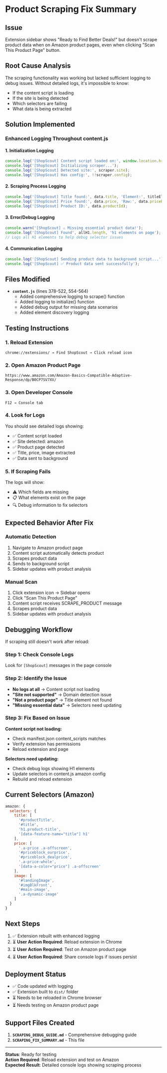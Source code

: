 # Product Scraping Fix Summary

## Issue
Extension sidebar shows "Ready to Find Better Deals!" but doesn't scrape product data when on Amazon product pages, even when clicking "Scan This Product Page" button.

## Root Cause Analysis
The scraping functionality was working but lacked sufficient logging to debug issues. Without detailed logs, it's impossible to know:
- If the content script is loading
- If the site is being detected
- Which selectors are failing
- What data is being extracted

## Solution Implemented

### Enhanced Logging Throughout content.js

#### 1. **Initialization Logging**
```javascript
console.log('[ShopScout] Content script loaded on:', window.location.href);
console.log('[ShopScout] Initializing scraper...');
console.log('[ShopScout] Detected site:', scraper.site);
console.log('[ShopScout] Has config:', !!scraper.config);
```

#### 2. **Scraping Process Logging**
```javascript
console.log('[ShopScout] Title found:', data.title, 'Element:', titleElement);
console.log('[ShopScout] Price found:', data.price, 'Raw:', data.priceRaw);
console.log('[ShopScout] Product ID:', data.productId);
```

#### 3. **Error/Debug Logging**
```javascript
console.warn('[ShopScout] ⚠️ Missing essential product data!');
console.log('[ShopScout] Found', allH1.length, 'h1 elements on page');
// Logs all H1 elements to help debug selector issues
```

#### 4. **Communication Logging**
```javascript
console.log('[ShopScout] Sending product data to background script...');
console.log('[ShopScout] ✅ Product data sent successfully');
```

## Files Modified

- **`content.js`** (lines 378-522, 554-564)
  - Added comprehensive logging to scrape() function
  - Added logging to initialize() function
  - Added debug output for missing data scenarios
  - Added element discovery logging

## Testing Instructions

### 1. Reload Extension
```
chrome://extensions/ → Find ShopScout → Click reload icon
```

### 2. Open Amazon Product Page
```
https://www.amazon.com/Amazon-Basics-Compatible-Adaptive-Response/dp/B0CP7SV7XV/
```

### 3. Open Developer Console
```
F12 → Console tab
```

### 4. Look for Logs
You should see detailed logs showing:
- ✅ Content script loaded
- ✅ Site detected: amazon
- ✅ Product page detected
- ✅ Title, price, image extracted
- ✅ Data sent to background

### 5. If Scraping Fails
The logs will show:
- ⚠️ Which fields are missing
- 📋 What elements exist on the page
- 🔍 Debug information to fix selectors

## Expected Behavior After Fix

### Automatic Detection
1. Navigate to Amazon product page
2. Content script automatically detects product
3. Scrapes product data
4. Sends to background script
5. Sidebar updates with product analysis

### Manual Scan
1. Click extension icon → Sidebar opens
2. Click "Scan This Product Page"
3. Content script receives SCRAPE_PRODUCT message
4. Scrapes product data
5. Sidebar updates with product analysis

## Debugging Workflow

If scraping still doesn't work after reload:

### Step 1: Check Console Logs
Look for `[ShopScout]` messages in the page console

### Step 2: Identify the Issue
- **No logs at all** → Content script not loading
- **"Site not supported"** → Domain detection issue
- **"Not a product page"** → Title element not found
- **"Missing essential data"** → Selectors need updating

### Step 3: Fix Based on Issue

**Content script not loading:**
- Check manifest.json content_scripts matches
- Verify extension has permissions
- Reload extension and page

**Selectors need updating:**
- Check debug logs showing H1 elements
- Update selectors in content.js amazon config
- Rebuild and reload extension

## Current Selectors (Amazon)

```javascript
amazon: {
  selectors: {
    title: [
      '#productTitle',
      '#title',
      'h1.product-title',
      '[data-feature-name="title"] h1'
    ],
    price: [
      '.a-price .a-offscreen',
      '#priceblock_ourprice',
      '#priceblock_dealprice',
      '.a-price-whole',
      '[data-a-color="price"] .a-offscreen'
    ],
    image: [
      '#landingImage',
      '#imgBlkFront',
      '#main-image',
      '.a-dynamic-image'
    ]
  }
}
```

## Next Steps

1. ✅ Extension rebuilt with enhanced logging
2. ⏳ **User Action Required**: Reload extension in Chrome
3. ⏳ **User Action Required**: Test on Amazon product page
4. ⏳ **User Action Required**: Share console logs if issues persist

## Deployment Status

- ✅ Code updated with logging
- ✅ Extension built to `dist/` folder
- ⏳ Needs to be reloaded in Chrome browser
- ⏳ Needs testing on Amazon product page

## Support Files Created

1. **`SCRAPING_DEBUG_GUIDE.md`** - Comprehensive debugging guide
2. **`SCRAPING_FIX_SUMMARY.md`** - This file

---

**Status**: Ready for testing  
**Action Required**: Reload extension and test on Amazon  
**Expected Result**: Detailed console logs showing scraping process
